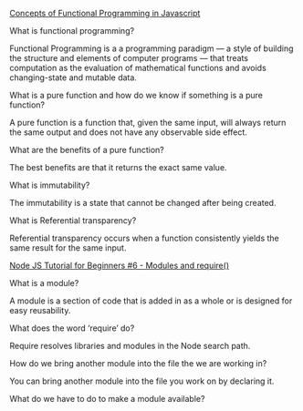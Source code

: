 [Concepts of Functional Programming in Javascript](https://medium.com/the-renaissance-developer/concepts-of-functional-programming-in-javascript-6bc84220d2aa)

What is functional programming?

Functional Programming is a a programming paradigm — a style of building the structure and elements of computer programs — that treats computation as the evaluation of mathematical functions and avoids changing-state and mutable data.


What is a pure function and how do we know if something is a pure function?

A pure function is a function that, given the same input, will always return the same output and does not have any observable side effect.


What are the benefits of a pure function?

The best benefits are that it returns the exact same value.


What is immutability?

The immutability is a state that cannot be changed after being created. 


What is Referential transparency?

Referential transparency occurs when a function consistently yields the same result for the same input.

[Node JS Tutorial for Beginners #6 - Modules and require()](https://www.youtube.com/watch?v=xHLd36QoS4k)

What is a module?

A module is a section of code that is added in as a whole or is designed for easy reusability.

What does the word ‘require’ do?

Require resolves libraries and modules in the Node search path.

How do we bring another module into the file the we are working in?

You can bring another module into the file you work on by declaring it. 


What do we have to do to make a module available?


